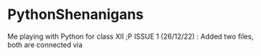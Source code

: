 # PythonShenanigans
Me playing with Python for class XII  ;P
ISSUE 1 (26/12/22) : Added two files, both are connected via <import> 
